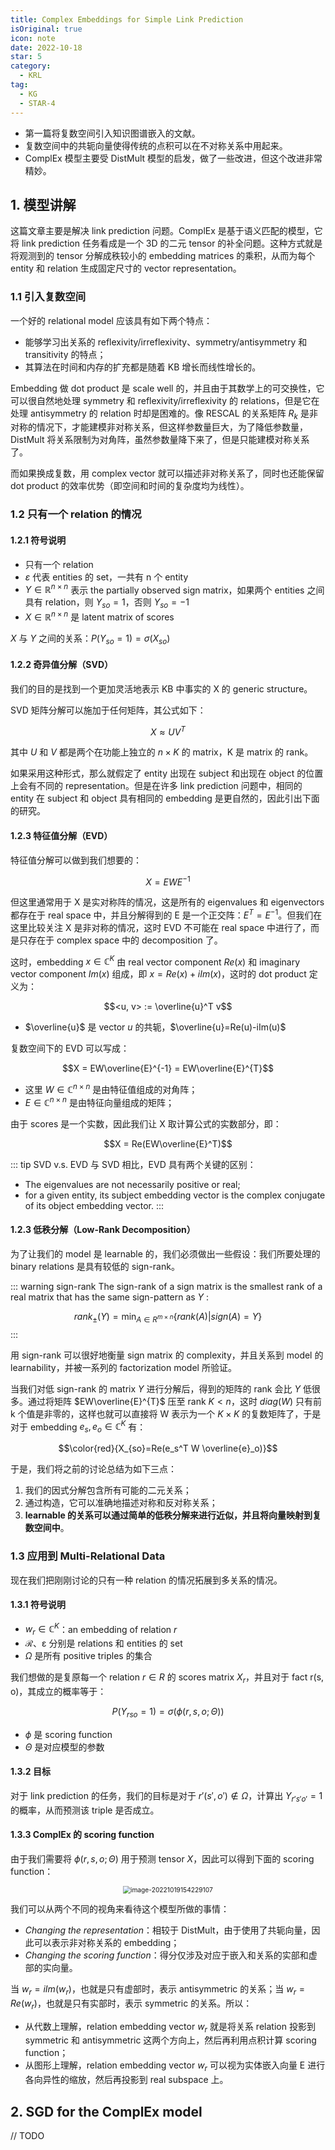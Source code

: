 ```yaml
---
title: Complex Embeddings for Simple Link Prediction
isOriginal: true
icon: note
date: 2022-10-18
star: 5
category:
  - KRL
tag:
  - KG
  - STAR-4
---
```


- 第一篇将复数空间引入知识图谱嵌入的文献。
- 复数空间中的共轭向量使得传统的点积可以在不对称关系中用起来。
- ComplEx 模型主要受 DistMult 模型的启发，做了一些改进，但这个改进非常精妙。

## 1. 模型讲解

这篇文章主要是解决 link prediction 问题。ComplEx 是基于语义匹配的模型，它将 link prediction 任务看成是一个 3D 的二元 tensor 的补全问题。这种方式就是将观测到的 tensor 分解成秩较小的 embedding matrices 的乘积，从而为每个 entity 和 relation 生成固定尺寸的 vector representation。

### 1.1 引入复数空间

一个好的 relational model 应该具有如下两个特点：

+ 能够学习出关系的 reflexivity/irreflexivity、symmetry/antisymmetry 和 transitivity 的特点；
+ 其算法在时间和内存的扩充都是随着 KB 增长而线性增长的。

Embedding 做 dot product 是 scale well 的，并且由于其数学上的可交换性，它可以很自然地处理 symmetry 和 reflexivity/irreflexivity 的 relations，但是它在处理 antisymmetry 的 relation 时却是困难的。像 RESCAL 的关系矩阵 $R_k$ 是非对称的情况下，才能建模非对称关系，但这样参数量巨大，为了降低参数量，DistMult 将关系限制为对角阵，虽然参数量降下来了，但是只能建模对称关系了。

而如果换成复数，用 complex vector 就可以描述非对称关系了，同时也还能保留 dot product 的效率优势（即空间和时间的复杂度均为线性）。

### 1.2 只有一个 relation 的情况

#### 1.2.1 符号说明

+ 只有一个 relation
+ $\varepsilon$ 代表 entities 的 set，一共有 n 个 entity
+ $Y\in \mathbb{R}^{n \times n}$ 表示 the partially observed sign matrix，如果两个 entities 之间具有 relation，则 $Y_{so}=1$，否则 $Y_{so}=-1$
+ $X \in \mathbb{R}^{n \times n}$ 是 latent matrix of scores

$X$ 与 $Y$ 之间的关系：$P(Y_{so}=1)=\sigma(X_{so})$

#### 1.2.2 奇异值分解（SVD）

我们的目的是找到一个更加灵活地表示 KB 中事实的 X 的 generic structure。

SVD 矩阵分解可以施加于任何矩阵，其公式如下：

$$X \approx UV^T$$

其中 $U$ 和 $V$ 都是两个在功能上独立的 $n \times K$ 的 matrix，K 是 matrix 的 rank。

如果采用这种形式，那么就假定了 entity 出现在 subject 和出现在 object 的位置上会有不同的 representation。但是在许多 link prediction 问题中，相同的 entity 在 subject 和 object 具有相同的 embedding 是更自然的，因此引出下面的研究。

#### 1.2.3 特征值分解（EVD）

特征值分解可以做到我们想要的：

$$X = EWE^{-1}$$

但这里通常用于 X 是实对称阵的情况，这是所有的 eigenvalues 和 eigenvectors 都存在于 real space 中，并且分解得到的 E 是一个正交阵：$E^T=E^{-1}$。但我们在这里比较关注 X 是非对称的情况，这时 EVD 不可能在 real space 中进行了，而是只存在于 complex space 中的 decomposition 了。

这时，embedding $x \in \mathbb{C}^K$ 由 real vector component $Re(x)$ 和 imaginary vector component $Im(x)$ 组成，即 $x = Re(x) + iIm(x)$，这时的 dot product 定义为：

$$<u, v> := \overline{u}^T v$$

+ $\overline{u}$ 是 vector $u$ 的共轭，$\overline{u}=Re(u)-iIm(u)$

复数空间下的 EVD 可以写成：

$$X = EW\overline{E}^{-1} = EW\overline{E}^{T}$$

+ 这里 $W \in \mathbb{C}^{n \times n}$ 是由特征值组成的对角阵；
+ $E \in \mathbb{C}^{n \times n}$ 是由特征向量组成的矩阵；

由于 scores 是一个实数，因此我们让 X 取计算公式的实数部分，即：

$$X = Re(EW\overline{E}^T)$$

::: tip SVD v.s. EVD
与 SVD 相比，EVD 具有两个关键的区别：

+ The eigenvalues are not necessarily positive or real;
+ for a given entity, its subject embedding vector is the complex conjugate of its object embedding vector.
:::

#### 1.2.3 低秩分解（Low-Rank Decomposition）

为了让我们的 model 是 learnable 的，我们必须做出一些假设：我们所要处理的 binary relations 是具有较低的 sign-rank。

::: warning sign-rank
The sign-rank of a sign matrix
is the smallest rank of a real matrix that has the same
sign-pattern as $Y$ :

$$rank_{\pm}(Y)=\min_{A \in R^{m \times n}} \{rank(A)|sign(A)=Y\}$$
:::

用 sign-rank 可以很好地衡量 sign matrix 的 complexity，并且关系到 model 的 learnability，并被一系列的 factorization model 所验证。

当我们对低 sign-rank 的 matrix $Y$ 进行分解后，得到的矩阵的 rank 会比 $Y$ 低很多。通过将矩阵 $EW\overline{E}^{T}$ 压至 rank $K \lt n$，这时 $diag(W)$ 只有前 k 个值是非零的，这样也就可以直接将 W 表示为一个 $K \times K$ 的复数矩阵了，于是对于 embedding $e_s, e_o \in \mathbb{C}^K$ 有：

$$\color{red}{X_{so}=Re(e_s^T W \overline{e}_o)}$$

于是，我们将之前的讨论总结为如下三点：

1. 我们的因式分解包含所有可能的二元关系；
2. 通过构造，它可以准确地描述对称和反对称关系；
3. **learnable 的关系可以通过简单的低秩分解来进行近似，并且将向量映射到复数空间中**。

### 1.3 应用到 Multi-Relational Data

现在我们把刚刚讨论的只有一种 relation 的情况拓展到多关系的情况。

#### 1.3.1 符号说明

+ $w_r \in \mathbb{C}^K$：an embedding of relation $r$
+ $\mathcal{R}$、$\mathcal{\varepsilon}$ 分别是 relations 和 entities 的 set
+ $\Omega$ 是所有 positive triples 的集合

我们想做的是复原每一个 relation $r \in R$ 的 scores matrix $X_r$，并且对于 fact r(s, o)，其成立的概率等于：

$$P(Y_{rso}=1)=\sigma(\phi(r,s,o;\Theta))$$

+ $\phi$ 是 scoring function
+ $\Theta$ 是对应模型的参数

#### 1.3.2 目标

对于 link prediction 的任务，我们的目标是对于 $r'(s', o') \notin \Omega$，计算出 $Y_{r's'o'}=1$ 的概率，从而预测该 triple 是否成立。

#### 1.3.3 ComplEx 的 scoring function

由于我们需要将 $\phi(r,s,o;\Theta)$ 用于预测 tensor $X$，因此可以得到下面的 scoring function：

<center><img src="https://notebook-img-1304596351.cos.ap-beijing.myqcloud.com/img/image-20221019154229107.png" alt="image-20221019154229107" style="zoom:73%;" /></center>

我们可以从两个不同的视角来看待这个模型所做的事情：

+ *Changing the representation*：相较于 DistMult，由于使用了共轭向量，因此可以表示非对称关系的 embedding；
+ *Changing the scoring function*：得分仅涉及对应于嵌入和关系的实部和虚部的实向量。

当 $w_r = i Im(w_r)$，也就是只有虚部时，表示 antisymmetric 的关系；当 $w_r=Re(w_r)$，也就是只有实部时，表示 symmetric 的关系。所以：

+ 从代数上理解，relation embedding vector $w_r$ 就是将关系 relation 投影到 symmetric 和 antisymmetric 这两个方向上，然后再利用点积计算 scoring function；
+ 从图形上理解，relation embedding vector $w_r$ 可以视为实体嵌入向量 E 进行各向异性的缩放，然后再投影到 real subspace 上。

## 2. SGD for the ComplEx model

// TODO